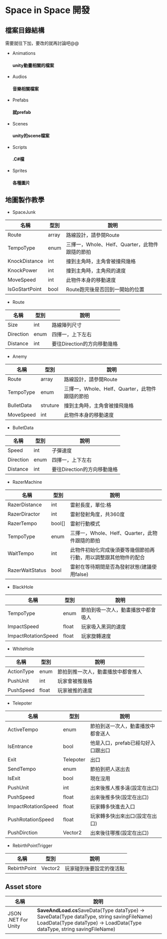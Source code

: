 # Space in Space 開發

## 檔案目錄結構
需要就往下加，要改的就再討論吧@@
* Animations
    #### unity動畫相關的檔案
* Audios
    #### 音樂相關檔案
* Prefabs
    #### 就prefab
* Scenes
    #### unity的scene檔案
* Scripts
    #### .C#檔
* Sprites
    #### 各種圖片
    
## 地圖製作教學
* SpaceJunk

|名稱|型別|說明|
|-----|--------|-|
|Route|array|路線設計，請參閱Route|
|TempoType |enum|三擇一，Whole、Helf、Quarter，此物件跟隨的節拍 |
|KnockDistance |int| 撞到主角時，主角會被撞飛幾格|
|KnockPower|int| 撞到主角時，主角飛的速度|
|MoveSpeed|int| 此物件本身的移動速度|
|IsGoStartPoint|bool|Route跑完後是否回到一開始的位置 |


* Route

|名稱|型別|說明|
|-----|--------|-|
|Size|int|路線陣列尺寸|
|Direction |enum|四擇一，上下左右 |
|Distance |int| 要往Direction的方向移動幾格|


* Anemy

|名稱|型別|說明|
|-----|--------|-|
|Route|array|路線設計，請參閱Route|
|TempoType |enum|三擇一，Whole、Helf、Quarter，此物件跟隨的節拍 |
|BulletData |struture| 撞到主角時，主角會被撞飛幾格|
|MoveSpeed|int| 此物件本身的移動速度|

* BulletData

|名稱|型別|說明|
|-----|--------|-|
|Speed|int|子彈速度|
|Direction |enum|四擇一，上下左右 |
|Distance |int| 要往Direction的方向移動幾格|


* RazerMachine

|名稱|型別|說明|
|-----|--------|-|
|RazerDistance|int|雷射長度，單位:格|
|RazerDiractor |int|雷射發射角度，共360度 |
|RazerTempo |bool[]| 雷射行動模式|
|TempoType|enum| 三擇一，Whole、Helf、Quarter，此物件跟隨的節拍|
|WaitTempo|int| 此物件初始化完成後須要等幾個節拍再行動，用以調整跟其他物件的配合|
|RazerWaitStatus|bool|雷射在等待期間是否為發射狀態(建議使用false) |

* BlackHole

|名稱|型別|說明|
|-----|--------|-|
|TempoType|enum|節拍到吸一次人，動畫播放中都會吸人|
|ImpactSpeed |float|玩家吸入黑洞的速度 |
|ImpactRotationSpeed |float| 玩家旋轉速度|

* WhiteHole

|名稱|型別|說明|
|-----|--------|-|
|ActionType|enum|節拍到推一次人，動畫播放中都會推人|
|PushUnit |int|玩家會被推幾格 |
|PushSpeed |float| 玩家被推的速度|

* Telepoter

|名稱|型別|說明|
|-----|--------|-|
|ActiveTempo|enum|節拍到送一次人，動畫播放中都會送人|
|IsEntrance |bool|他是入口，prefab已經勾好入口跟出口 |
|Exit |Telepoter| 出口|
|SendTempo |enum| 節拍到把人送出去|
|IsExit |bool| 現在沒用|
|PushUnit |int| 出來後推人推多遠(設定在出口)|
|PushSpeed |float| 出來後推多快(設定在出口)|
|ImpactRotationSpeed |float| 玩家轉多快進去入口|
|PushRotationSpeed |float| 玩家轉多快出來出口(設定在出口)|
|PushDirction |Vector2| 出來後往哪推(設定在出口)|

* RebirthPointTrigger

|名稱|型別|說明|
|-----|--------|-|
|RebirthPoint|Vector2|玩家碰到後要設定的復活點|

## Asset store
|名稱|說明|
|-----|-|
|JSON .NET For Unity|**SaveAndLoad.cs**SaveData(Type dataType) -> SaveData(Type dataType, string savingFileName) <br> LoadData(Type dataType) -> LoadData(Type dataType, string savingFileName)|